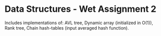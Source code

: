 # Data Structures - Wet Assignment 2
Includes implementations of: 
AVL tree, 
Dynamic array (initialized in O(1)), 
Rank tree, 
Chain hash-tables (input averaged hash function).
